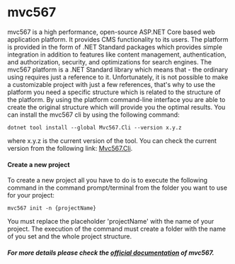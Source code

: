 # mvc567

mvc567 is a high performance, open-source ASP.NET Core based web application platform. It provides CMS functionality to its users. The platform is provided in the form of .NET Standard packages which provides simple integration in addition to features like content management, authentication, and authorization, security, and optimizations for search engines.
The mvc567 platform is a .NET Standard library which means that - the ordinary using requires just a reference to it. Unfortunately, it is not possible to make a customizable project with just a few references, that's why to use the platform you need a specific structure which is related to the structure of the platform. By using the platform command-line interface you are able to create the original structure which will provide you the optimal results. You can install the mvc567 cli by using the following command:

```
dotnet tool install --global Mvc567.Cli --version x.y.z
``` 
where x.y.z is the current version of the tool. You can check the current version from the following link: [Mvc567.Cli](https://www.nuget.org/packages/Mvc567.Cli/).

#### Create a new project

To create a new project all you have to do is to execute the following command in the command prompt/terminal from the folder you want to use for your project:

```
mvc567 init -n {projectName}
```
You must replace the placeholder 'projectName' with the name of your project.
The execution of the command must create a folder with the name of you set and the whole project structure.

##### For more details please check the [official documentation](https://mvc567.com/documentation/getting-started/development-environment) of mvc567.